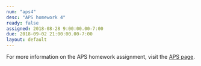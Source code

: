 ```yaml
---
num: "aps4"
desc: "APS homework 4"
ready: false
assigned: 2018-08-28 9:00:00.00-7:00
due: 2018-09-02 21:00:00.00-7:00
layout: default
---
```


For more information on the APS homework assignment, visit the [APS page](https://sites.google.com/a/eng.ucsd.edu/spis/home/academicprogram/2018_aps).

